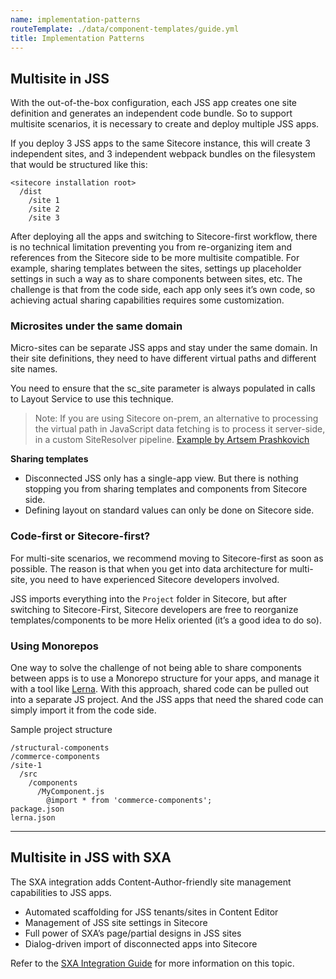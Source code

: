 ```yaml
---
name: implementation-patterns
routeTemplate: ./data/component-templates/guide.yml
title: Implementation Patterns
---
```


## Multisite in JSS
With the out-of-the-box configuration, each JSS app creates one site definition and generates an independent code bundle. So to support multisite scenarios, it is necessary to create and deploy multiple JSS apps.

If you deploy 3 JSS apps to the same Sitecore instance, this will create 3 independent sites, and 3 independent webpack bundles on the filesystem that would be structured like this:

```
<sitecore installation root>
  /dist
    /site 1
    /site 2
    /site 3
```

After deploying all the apps and switching to Sitecore-first workflow, there is no technical limitation preventing you from re-organizing item and references from the Sitecore side to be more multisite compatible. For example, sharing templates between the sites, settings up placeholder settings in such a way as to share components between sites, etc. The challenge is that from the code side, each app only sees it’s own code, so achieving actual sharing capabilities requires some customization.

### Microsites under the same domain
Micro-sites can be separate JSS apps and stay under the same domain. In their site definitions, they need to have different virtual paths and different site names.

You need to ensure that the sc_site parameter is always populated in calls to Layout Service to use this technique.

> Note: If you are using Sitecore on-prem, an alternative to processing the virtual path in JavaScript data fetching is to process it server-side, in a custom SiteResolver pipeline. [Example by Artsem Prashkovich](https://www.brimit.com/blog/how-to-resolve-a-virtual-directory-on-a-jss-sitecore-website)

**Sharing templates**
- Disconnected JSS only has a single-app view. But there is nothing stopping you from sharing templates and components from Sitecore side.
- Defining layout on standard values can only be done on Sitecore side.

### Code-first or Sitecore-first?
For multi-site scenarios, we recommend moving to Sitecore-first as soon as possible. 
The reason is that when you get into data architecture for multi-site, you need to have experienced Sitecore developers involved.

JSS imports everything into the `Project` folder in Sitecore, but after switching to Sitecore-First, Sitecore developers are free to reorganize templates/components to be more Helix oriented (it’s a good idea to do so).

### Using Monorepos

One way to solve the challenge of not being able to share components between apps is to use a Monorepo structure for your apps, and manage it with a tool like [Lerna](https://github.com/lerna/lerna). With this approach, shared code can be pulled out into a separate JS project. And the JSS apps that need the shared code can simply import it from the code side.

Sample project structure
```
/structural-components
/commerce-components
/site-1
  /src
    /components
      /MyComponent.js
        @import * from 'commerce-components';
package.json
lerna.json
```

---

## Multisite in JSS with SXA

The SXA integration adds Content-Author-friendly site management capabilities to JSS apps.
- Automated scaffolding for JSS tenants/sites in Content Editor
- Management of JSS site settings in Sitecore
- Full power of SXA’s page/partial designs in JSS sites
- Dialog-driven import of disconnected apps into Sitecore

Refer to the [SXA Integration Guide](/guides/multisite/sxa-integration) for more information on this topic.
